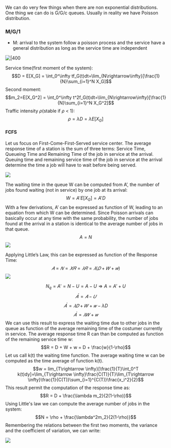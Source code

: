 We can do very few things when there are non exponential distributions. One thing we can do is G/G/c queues. Usually in  reality we have Poisson distribution. 

### M/G/1
- M: arrival to the system follow a poisson process and the service have a general distribution as long as the service time are independent

![|400](https://i.imgur.com/11sL9b8.png)

Service time(first moment of the system):
$$D = E[X_G] = \int_0^\infty tf_G(t)dt=\lim_{N\rightarrow\infty}[\frac{1}{N}\sum_{i=1}^N X_G]$$
Second moment:
$$m_2=E[X_G^2] = \int_0^\infty t^2f_G(t)dt=\lim_{N\rightarrow\infty}[\frac{1}{N}\sum_{i=1}^N X_G^2]$$
Traffic intensity $\rho$(stable if $\rho$ < 1):
$$\rho = \lambda D = \lambda E[X_G]$$

#### FCFS
Let us focus on First-Come-First-Served service center. The average response time of a station is the sum of three terms: Service Time, Queueing Time and Remaining Time of the job in service at the arrival. Queuing time and remaining service time of the job in service at the arrival determine the time a job will have to wait before being served.

![](https://i.imgur.com/MFESqqY.png)

The waiting time in the queue W can be computed from A’, the number of jobs found waiting (not in service) by one job at its arrival:
$$W=A'E[X_G] = A' D$$
With a few derivations, A’ can be expressed as function of W, leading to an equation from which W can be determined.
Since Poisson arrivals can basically occur at any time with the same probability, the number of jobs found at the arrival in a station is identical to the average number of jobs in that queue.
$$A = N$$
![](https://i.imgur.com/JIyC2iT.png)

Applying Little’s Law, this can be expressed as function of the Response Time:
$$𝐴 = 𝑁 = 𝑋  𝑅 = 𝜆  𝑅= 𝜆  (𝐷 + 𝑊 + 𝑤)$$
![](https://i.imgur.com/Cpu2o7f.png)

$$N_q = A'= N - U = A-U\Rightarrow A = A'+U$$
$$𝐴^′ = 𝐴 − 𝑈$$
$$𝐴^′= 𝜆  𝐷 + 𝑊 + 𝑤 − \lambda D$$
$$𝐴^′= 𝜆  𝑊 + 𝑤$$
We can use this result to express the waiting time due to other jobs in the queue as function of the average remaining time of the costumer currently in service.
The average response time R can than be computed as function of the remaining service time w:
$$R = D + W + w = D + \frac{w}{1-\rho}$$
Let us call k(t) the waiting time function. The average waiting time w can be computed as the time average of function k(t).
$$w = lim_{T\rightarrow \infty}[\frac{1}{T}\int_0^T k(t)dy]=\lim_{T\rightarrow \infty}\frac{C(T)}{T}\lim_{T\rightarrow \infty}\frac{1}{C(T)}\sum_{i=1}^{C(T)}\frac{x_i^2}{2}$$
This result permit the computation of the response time as:
$$R = D + \frac{\lambda m_2}{2(1-\rho)}$$
Using Little's law we can compute the average number of jobs in the system:
$$N = \rho + \frac{\lambda^2m_2}{2(1-\rho)}$$
Remembering the relations between the first two moments, the variance and the coefficient of variation, we can write:

![](https://i.imgur.com/j0nVrqv.png)

